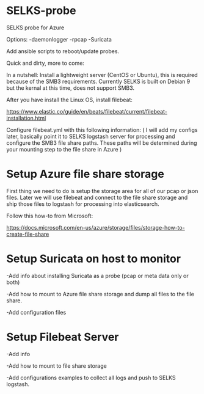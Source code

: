 # SELKS-probe
SELKS probe for Azure

Options:
-daemonlogger
-rpcap
-Suricata

Add ansible scripts to reboot/update probes.

Quick and dirty, more to come:

In a nutshell: Install a lightweight server (CentOS or Ubuntu), this is required because of the SMB3 requirements. Currently SELKS is built on Debian 9 but the kernal at this time, does not support SMB3.

After you have install the Linux OS, install filebeat:

https://www.elastic.co/guide/en/beats/filebeat/current/filebeat-installation.html

Configure filebeat.yml with this following information: ( I will add my configs later, basically point it to SELKS logstash server for processing and configure the SMB3 file share paths.  These paths will be determined during your mounting step to the file share in Azure )

# Setup Azure file share storage

First thing we need to do is setup the storage area for all of our pcap or json files.  Later we will use filebeat and connect to the file share storage and ship those files to logstash for processing into elasticsearch.

Follow this how-to from Microsoft:

https://docs.microsoft.com/en-us/azure/storage/files/storage-how-to-create-file-share



# Setup Suricata on host to monitor

-Add info about installing Suricata as a probe (pcap or meta data only or both)

-Add how to mount to Azure file share storage and dump all files to the file share.

-Add configuration files



# Setup Filebeat Server

-Add info

-Add how to mount to file share storage

-Add configurations examples to collect all logs and push to SELKS logstash.

